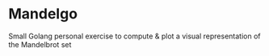 # Mandelgo
Small Golang personal exercise to compute &amp; plot a visual representation of the Mandelbrot set
